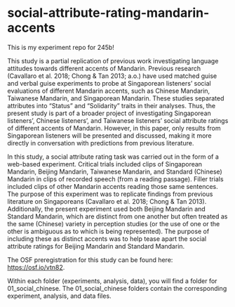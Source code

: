 # social-attribute-rating-mandarin-accents
This is my experiment repo for 245b!

This study is a partial replication of previous work investigating language attitudes towards different accents of Mandarin. Previous research (Cavallaro et al. 2018; Chong & Tan 2013; a.o.) have used matched guise and verbal guise experiments to probe at Singaporean listeners’ social evaluations of different Mandarin accents, such as Chinese Mandarin, Taiwanese Mandarin, and Singaporean Mandarin. These studies separated attributes into “Status” and “Solidarity” traits in their analyses. Thus, the present study is part of a broader project of investigating Singaporean listeners’, Chinese listeners’, and Taiwanese listeners’ social attribute ratings of different accents of Mandarin. However, in this paper, only results from Singaporean listeners will be presented and discussed, making it more directly in conversation with predictions from previous literature.

In this study, a social attribute rating task was carried out in the form of a web-based experiment. Critical trials included clips of Singaporean Mandarin, Beijing Mandarin, Taiwanese Mandarin, and Standard (Chinese) Mandarin in clips of recorded speech (from a reading passage). Filler trials included clips of other Mandarin accents reading those same sentences. The purpose of this experiment was to replicate findings from previous literature on Singaporeans (Cavallaro et al. 2018; Chong & Tan 2013). Additionally, the present experiment used both Beijing Mandarin and Standard Mandarin, which are distinct from one another but often treated as the same (Chinese) variety in perception studies (or the use of one or the other is ambiguous as to which is being represented). The purpose of including these as distinct accents was to help tease apart the social attribute ratings for Beijing Mandarin and Standard Mandarin.

The OSF preregistration for this study can be found here: https://osf.io/vtn82. 

Within each folder (experiments, analysis, data), you will find a folder for 01_social_chinese. The 01_social_chinese folders contain the corresponding experiment, analysis, and data files.


